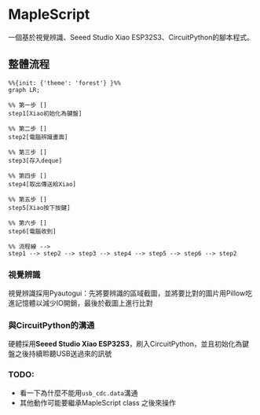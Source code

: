 # MapleScript
一個基於視覺辨識、Seeed Studio Xiao ESP32S3、CircuitPython的腳本程式。

## 整體流程
```mermaid
%%{init: {'theme': 'forest'} }%%
graph LR;

%% 第一步 []
step1[Xiao初始化為鍵盤]

%% 第二步 []
step2[電腦辨識畫面]

%% 第三步 []
step3[存入deque]

%% 第四步 []
step4[取出傳送給Xiao]

%% 第五步 []
step5[Xiao按下按鍵]

%% 第六步 []
step6[電腦收到]

%% 流程線 -->
step1 --> step2 --> step3 --> step4 --> step5 --> step6 --> step2
```

### 視覺辨識
視覺辨識採用Pyautogui：先將要辨識的區域截圖，並將要比對的圖片用Pillow吃進記憶體以減少IO開銷，最後於截圖上進行比對

### 與CircuitPython的溝通
硬體採用**Seeed Studio Xiao ESP32S3**，刷入CircuitPython，並且初始化為鍵盤之後持續聆聽USB送過來的訊號

### TODO:
- 看一下為什麼不能用`usb_cdc.data`溝通
- 其他動作可能要繼承MapleScript class 之後來操作

